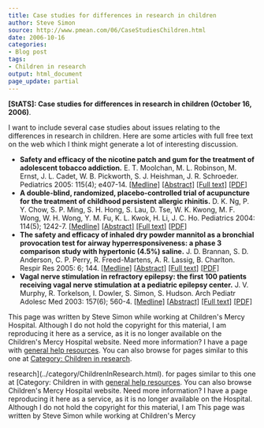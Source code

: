 ```yaml
---
title: Case studies for differences in research in children
author: Steve Simon
source: http://www.pmean.com/06/CaseStudiesChildren.html
date: 2006-10-16
categories:
- Blog post
tags:
- Children in research
output: html_document
page_update: partial
---
```

**[StATS]: Case studies for differences in research
in children (October 16, 2006)**.

I want to include several case studies about issues relating to the
differences in research in children. Here are some articles with full
free text on the web which I think might generate a lot of interesting
discussion.

-   **Safety and efficacy of the nicotine patch and gum for the
    treatment of adolescent tobacco addiction.** E. T. Moolchan, M. L.
    Robinson, M. Ernst, J. L. Cadet, W. B. Pickworth, S. J. Heishman, J.
    R. Schroeder. Pediatrics 2005: 115(4); e407-14.
    [\[Medline\]](http://www.ncbi.nlm.nih.gov/entrez/query.fcgi?cmd=Retrieve&db=PubMed&list_uids=15805342&dopt=Abstract)
    [\[Abstract\]](http://pediatrics.aappublications.org/cgi/content/abstract/115/4/e407)
    [\[Full
    text\]](http://pediatrics.aappublications.org/cgi/content/full/115/4/e407)
    [\[PDF\]](http://pediatrics.aappublications.org/cgi/reprint/115/4/e407.pdf)
-   **A double-blind, randomized, placebo-controlled trial of
    acupuncture for the treatment of childhood persistent allergic
    rhinitis.** D. K. Ng, P. Y. Chow, S. P. Ming, S. H. Hong, S. Lau, D.
    Tse, W. K. Kwong, M. F. Wong, W. H. Wong, Y. M. Fu, K. L. Kwok, H.
    Li, J. C. Ho. Pediatrics 2004: 114(5); 1242-7.
    [\[Medline\]](http://www.ncbi.nlm.nih.gov/entrez/query.fcgi?cmd=Retrieve&db=PubMed&list_uids=15520102&dopt=Abstract)
    [\[Abstract\]](http://pediatrics.aappublications.org/cgi/content/abstract/114/5/1242)
    [\[Full
    text\]](http://pediatrics.aappublications.org/cgi/content/full/114/5/1242)
    [\[PDF\]](http://pediatrics.aappublications.org/cgi/reprint/114/5/1242.pdf)
-   **The safety and efficacy of inhaled dry powder mannitol as a
    bronchial provocation test for airway hyperresponsiveness: a phase 3
    comparison study with hypertonic (4.5%) saline.** J. D. Brannan, S.
    D. Anderson, C. P. Perry, R. Freed-Martens, A. R. Lassig, B.
    Charlton. Respir Res 2005: 6; 144.
    [\[Medline\]](http://www.ncbi.nlm.nih.gov/entrez/query.fcgi?cmd=Retrieve&db=PubMed&list_uids=16336673&dopt=Abstract)
    [\[Abstract\]](http://respiratory-research.com/content/6/1/144/abstract)
    [\[Full text\]](http://respiratory-research.com/content/6/1/144)
    [\[PDF\]](http://respiratory-research.com/content/pdf/1465-9921-6-144.pdf)
-   **Vagal nerve stimulation in refractory epilepsy: the first 100
    patients receiving vagal nerve stimulation at a pediatric epilepsy
    center.** J. V. Murphy, R. Torkelson, I. Dowler, S. Simon, S.
    Hudson. Arch Pediatr Adolesc Med 2003: 157(6); 560-4.
    [\[Medline\]](http://www.ncbi.nlm.nih.gov/entrez/query.fcgi?cmd=Retrieve&db=PubMed&list_uids=12796236&dopt=Abstract)
    [\[Abstract\]](http://archpedi.ama-assn.org/cgi/content/abstract/157/6/560?etoc)
    [\[Full
    text\]](http://archpedi.ama-assn.org/cgi/content/full/157/6/560)
    [\[PDF\]](http://archpedi.ama-assn.org/cgi/reprint/157/6/560.pdf)

This page was written by Steve Simon while working at Children's Mercy
Hospital. Although I do not hold the copyright for this material, I am
reproducing it here as a service, as it is no longer available on the
Children's Mercy Hospital website. Need more information? I have a page
with [general help resources](../GeneralHelp.html). You can also browse
for pages similar to this one at [Category: Children in
research](../category/ChildrenInResearch.html).
<!---More--->
research](../category/ChildrenInResearch.html).
for pages similar to this one at [Category: Children in
with [general help resources](../GeneralHelp.html). You can also browse
Children's Mercy Hospital website. Need more information? I have a page
reproducing it here as a service, as it is no longer available on the
Hospital. Although I do not hold the copyright for this material, I am
This page was written by Steve Simon while working at Children's Mercy

<!---Do not use
**[StATS]: Case studies for differences in research
This page was written by Steve Simon while working at Children's Mercy
Hospital. Although I do not hold the copyright for this material, I am
reproducing it here as a service, as it is no longer available on the
Children's Mercy Hospital website. Need more information? I have a page
with [general help resources](../GeneralHelp.html). You can also browse
for pages similar to this one at [Category: Children in
research](../category/ChildrenInResearch.html).
page_update: partial
--->

